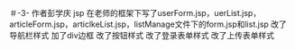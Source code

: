 ＃-3-
作者彭学庆
jsp
在老师的框架下写了userForm.jsp，uerList.jsp，articleForm.jsp，articlkeList.jsp，listManage文件下的form.jsp和list.jsp
改了导航栏样式
加了div边框
改了按钮样式
改了登录表单样式
改了上传表单样式
